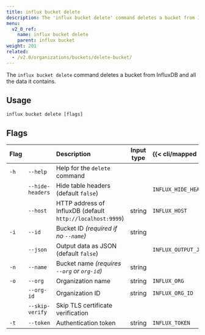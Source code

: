 ```yaml
---
title: influx bucket delete
description: The 'influx bucket delete' command deletes a bucket from InfluxDB and all the data it contains.
menu:
  v2_0_ref:
    name: influx bucket delete
    parent: influx bucket
weight: 201
related:
  - /v2.0/organizations/buckets/delete-bucket/
---
```


The `influx bucket delete` command deletes a bucket from InfluxDB and all the data it contains.

## Usage
```
influx bucket delete [flags]
```

## Flags
| Flag |                  | Description                                                | Input type  | {{< cli/mapped >}}    |
|:---- |:---              |:-----------                                                |:----------: |:------------------    |
| `-h` | `--help`         | Help for the `delete` command                              |             |                       |
|      | `--hide-headers` | Hide table headers (default `false`)                       |             | `INFLUX_HIDE_HEADERS` |
|      | `--host`         | HTTP address of InfluxDB (default `http://localhost:9999`) | string      | `INFLUX_HOST`         |
| `-i` | `--id`           | Bucket ID _(required if no `--name`)_                      | string      |                       |
|      | `--json`         | Output data as JSON (default `false`)                      |             | `INFLUX_OUTPUT_JSON`  |
| `-n` | `--name`         | Bucket name _(requires `--org` or `org-id`)_               | string      |                       |
| `-o` | `--org`          | Organization name                                          | string      | `INFLUX_ORG`          |
|      | `--org-id`       | Organization ID                                            | string      | `INFLUX_ORG_ID`       |
|      | `--skip-verify`  | Skip TLS certificate verification                          |             |                       |
| `-t` | `--token`        | Authentication token                                       | string      | `INFLUX_TOKEN`        |
